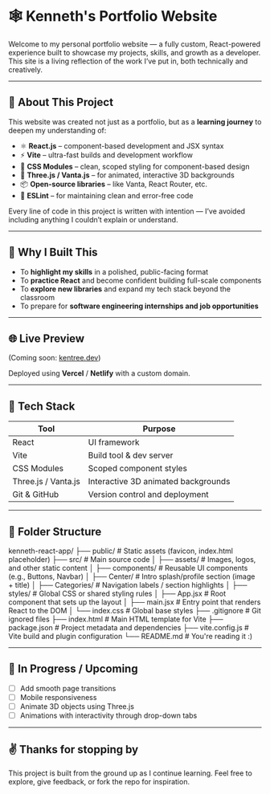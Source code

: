 # 🕸️ Kenneth's Portfolio Website

Welcome to my personal portfolio website — a fully custom, React-powered experience built to showcase my projects, skills, and growth as a developer. This site is a living reflection of the work I’ve put in, both technically and creatively.

---

## 🚀 About This Project

This website was created not just as a portfolio, but as a **learning journey** to deepen my understanding of:

- ⚛️ **React.js** – component-based development and JSX syntax
- ⚡ **Vite** – ultra-fast builds and development workflow
- 🎨 **CSS Modules** – clean, scoped styling for component-based design
- 🌌 **Three.js / Vanta.js** – for animated, interactive 3D backgrounds
- 📦 **Open-source libraries** – like Vanta, React Router, etc.
- 🧪 **ESLint** – for maintaining clean and error-free code

Every line of code in this project is written with intention — I’ve avoided including anything I couldn’t explain or understand.

---

## 🧠 Why I Built This

- To **highlight my skills** in a polished, public-facing format
- To **practice React** and become confident building full-scale components
- To **explore new libraries** and expand my tech stack beyond the classroom
- To prepare for **software engineering internships and job opportunities**

---

## 🌐 Live Preview

(Coming soon: [kentree.dev](https://kentree.dev))

Deployed using **Vercel** / **Netlify** with a custom domain.

---

## 🧰 Tech Stack

| Tool            | Purpose                                |
|-----------------|----------------------------------------|
| React           | UI framework                          |
| Vite            | Build tool & dev server               |
| CSS Modules     | Scoped component styles               |
| Three.js / Vanta.js | Interactive 3D animated backgrounds |
| Git & GitHub    | Version control and deployment         |

---

## 📁 Folder Structure
kenneth-react-app/
├── public/                  # Static assets (favicon, index.html placeholder)
├── src/                     # Main source code
│   ├── assets/              # Images, logos, and other static content
│   ├── components/          # Reusable UI components (e.g., Buttons, Navbar)
│   ├── Center/              # Intro splash/profile section (image + title)
│   ├── Categories/          # Navigation labels / section highlights
│   ├── styles/              # Global CSS or shared styling rules
│   ├── App.jsx              # Root component that sets up the layout
│   ├── main.jsx             # Entry point that renders React to the DOM
│   └── index.css            # Global base styles
├── .gitignore               # Git ignored files
├── index.html               # Main HTML template for Vite
├── package.json             # Project metadata and dependencies
├── vite.config.js           # Vite build and plugin configuration
└── README.md                # You're reading it :)


---

## 🧠 In Progress / Upcoming

- [ ] Add smooth page transitions
- [ ] Mobile responsiveness
- [ ] Animate 3D objects using Three.js
- [ ] Animations with interactivity through drop-down tabs

---

## ✌️ Thanks for stopping by

This project is built from the ground up as I continue learning. Feel free to explore, give feedback, or fork the repo for inspiration.